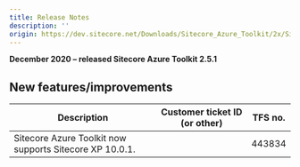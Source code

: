 ```yaml
---
title: Release Notes
description: ''
origin: https://dev.sitecore.net/Downloads/Sitecore_Azure_Toolkit/2x/Sitecore_Azure_Toolkit_251/Release_Notes
---
```


**December 2020 – released Sitecore Azure Toolkit 2.5.1**

## New features/improvements

 | Description | Customer ticket ID (or other) | TFS no. |
 | --- | --- | --- |
 | ​​​​​​​​​S​itecore Azure Toolkit now supports Sitecore XP 10.0.1​. |  | 443834 |